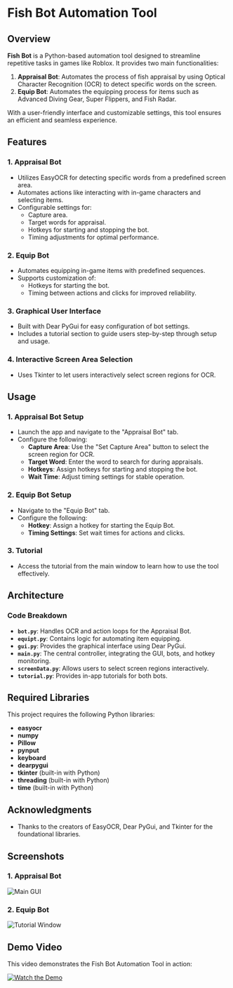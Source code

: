 # Fish Bot Automation Tool

## Overview
**Fish Bot** is a Python-based automation tool designed to streamline repetitive tasks in games like Roblox. It provides two main functionalities:

1. **Appraisal Bot**: Automates the process of fish appraisal by using Optical Character Recognition (OCR) to detect specific words on the screen.
2. **Equip Bot**: Automates the equipping process for items such as Advanced Diving Gear, Super Flippers, and Fish Radar.

With a user-friendly interface and customizable settings, this tool ensures an efficient and seamless experience.

## Features

### 1. **Appraisal Bot**
- Utilizes EasyOCR for detecting specific words from a predefined screen area.
- Automates actions like interacting with in-game characters and selecting items.
- Configurable settings for:
  - Capture area.
  - Target words for appraisal.
  - Hotkeys for starting and stopping the bot.
  - Timing adjustments for optimal performance.

### 2. **Equip Bot**
- Automates equipping in-game items with predefined sequences.
- Supports customization of:
  - Hotkeys for starting the bot.
  - Timing between actions and clicks for improved reliability.
  
### 3. **Graphical User Interface**
- Built with Dear PyGui for easy configuration of bot settings.
- Includes a tutorial section to guide users step-by-step through setup and usage.

### 4. **Interactive Screen Area Selection**
- Uses Tkinter to let users interactively select screen regions for OCR.

## Usage

### 1. **Appraisal Bot Setup**
- Launch the app and navigate to the "Appraisal Bot" tab.
- Configure the following:
  - **Capture Area**: Use the "Set Capture Area" button to select the screen region for OCR.
  - **Target Word**: Enter the word to search for during appraisals.
  - **Hotkeys**: Assign hotkeys for starting and stopping the bot.
  - **Wait Time**: Adjust timing settings for stable operation.

### 2. **Equip Bot Setup**
- Navigate to the "Equip Bot" tab.
- Configure the following:
  - **Hotkey**: Assign a hotkey for starting the Equip Bot.
  - **Timing Settings**: Set wait times for actions and clicks.

### 3. **Tutorial**
- Access the tutorial from the main window to learn how to use the tool effectively.

## Architecture

### Code Breakdown
- **`bot.py`**: Handles OCR and action loops for the Appraisal Bot.
- **`equipt.py`**: Contains logic for automating item equipping.
- **`gui.py`**: Provides the graphical interface using Dear PyGui.
- **`main.py`**: The central controller, integrating the GUI, bots, and hotkey monitoring.
- **`screenData.py`**: Allows users to select screen regions interactively.
- **`tutorial.py`**: Provides in-app tutorials for both bots.

## Required Libraries
This project requires the following Python libraries:
- **easyocr**
- **numpy**
- **Pillow**
- **pynput**
- **keyboard**
- **dearpygui**
- **tkinter** (built-in with Python)
- **threading** (built-in with Python)
- **time** (built-in with Python)

## Acknowledgments
- Thanks to the creators of EasyOCR, Dear PyGui, and Tkinter for the foundational libraries.

## Screenshots

### 1. Appraisal Bot
![Main GUI](https://github.com/user-attachments/assets/7ffb6346-e760-432b-a849-0f49a89dbee0)

### 2. Equip Bot
![Tutorial Window](https://github.com/user-attachments/assets/96a10d34-1c20-42b0-bb21-3e0d276a12a7)

## Demo Video
This video demonstrates the Fish Bot Automation Tool in action:  

[![Watch the Demo](https://img.youtube.com/vi/q8vWgnX10sU/0.jpg)](https://youtu.be/q8vWgnX10sU)



